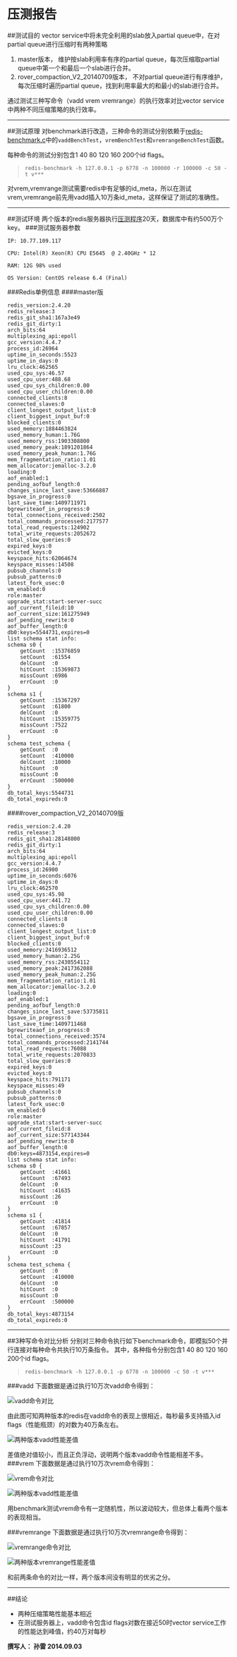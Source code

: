 
<!--[TOC]-->

压测报告
======
##测试目的
vector service中将未完全利用的slab放入partial queue中，在对partial queue进行压缩时有两种策略

1. master版本， 维护按slab利用率有序的partial queue，每次压缩取partial queue中第一个和最后一个slab进行合并。
2. rover\_compaction\_V2\_20140709版本， 不对partial queue进行有序维护，每次压缩时遍历partial queue，找到利用率最大的和最小的slab进行合并。

通过测试三种写命令（vadd vrem vremrange）的执行效率对比vector service中两种不同压缩策略的执行效率。

****
##测试原理
对benchmark进行改造，三种命令的测试分别依赖于[redis-benchmark.c](https://github.com/sunlei99/intern_report/blob/master/report/redis-benchmark.c)中的`vaddBenchTest`，`vremBenchTest`和`vremrangeBenchTest`函数。

每种命令的测试分别包含1 40 80 120 160 200个id flags。

>`redis-benchmark -h 127.0.0.1 -p 6778 -n 100000 -r 100000 -c 50 -t v***  `

对vrem,vremrange测试需要redis中有足够的id\_meta，所以在测试vrem,vremrange前先用vadd插入10万条id_meta，这样保证了测试的准确性。

****
##测试环境
两个版本的redis服务器执行[压测程序](https://github.com/git-hulk/python-vector-reader/tree/master/compaction_stress_test)20天，数据库中有约500万个key。
###测试服务器参数
```
IP: 10.77.109.117

CPU: Intel(R) Xeon(R) CPU E5645  @ 2.40GHz * 12

RAM: 12G 98% used

OS Version: CentOS release 6.4 (Final)
```
###Redis单例信息
####master版
```
redis_version:2.4.20
redis_release:3
redis_git_sha1:167a3e49
redis_git_dirty:1
arch_bits:64
multiplexing_api:epoll
gcc_version:4.4.7
process_id:26964
uptime_in_seconds:5523
uptime_in_days:0
lru_clock:462565
used_cpu_sys:46.57
used_cpu_user:488.68
used_cpu_sys_children:0.00
used_cpu_user_children:0.00
connected_clients:8
connected_slaves:0
client_longest_output_list:0
client_biggest_input_buf:0
blocked_clients:0
used_memory:1884463824
used_memory_human:1.76G
used_memory_rss:1903308800
used_memory_peak:1891201864
used_memory_peak_human:1.76G
mem_fragmentation_ratio:1.01
mem_allocator:jemalloc-3.2.0
loading:0
aof_enabled:1
pending_aofbuf_length:0
changes_since_last_save:53666887
bgsave_in_progress:0
last_save_time:1409711971
bgrewriteaof_in_progress:0
total_connections_received:2502
total_commands_processed:2177577
total_read_requests:124902
total_write_requests:2052672
total_slow_queries:0
expired_keys:0
evicted_keys:0
keyspace_hits:62064674
keyspace_misses:14508
pubsub_channels:0
pubsub_patterns:0
latest_fork_usec:0
vm_enabled:0
role:master
upgrade_stat:start-server-succ
aof_current_fileid:10
aof_current_size:161275949
aof_pending_rewrite:0
aof_buffer_length:0
db0:keys=5544731,expires=0
list schema stat info:
schema s0 {
	getCount  :15376859 
	setCount  :61554 
	delCount  :0 
	hitCount  :15369873 
	missCount :6986 
	errCount  :0 
}
schema s1 {
	getCount  :15367297 
	setCount  :61800 
	delCount  :0 
	hitCount  :15359775 
	missCount :7522 
	errCount  :0 
}
schema test_schema {
	getCount  :0 
	setCount  :410000 
	delCount  :10000 
	hitCount  :0 
	missCount :0 
	errCount  :500000 
}
db_total_keys:5544731
db_total_expireds:0

```
####rover_compaction_V2_20140709版
```
redis_version:2.4.20
redis_release:3
redis_git_sha1:28148800
redis_git_dirty:1
arch_bits:64
multiplexing_api:epoll
gcc_version:4.4.7
process_id:26900
uptime_in_seconds:6076
uptime_in_days:0
lru_clock:462570
used_cpu_sys:45.98
used_cpu_user:441.72
used_cpu_sys_children:0.00
used_cpu_user_children:0.00
connected_clients:8
connected_slaves:0
client_longest_output_list:0
client_biggest_input_buf:0
blocked_clients:0
used_memory:2416936512
used_memory_human:2.25G
used_memory_rss:2430554112
used_memory_peak:2417362088
used_memory_peak_human:2.25G
mem_fragmentation_ratio:1.01
mem_allocator:jemalloc-3.2.0
loading:0
aof_enabled:1
pending_aofbuf_length:0
changes_since_last_save:53735811
bgsave_in_progress:0
last_save_time:1409711468
bgrewriteaof_in_progress:0
total_connections_received:3574
total_commands_processed:2141744
total_read_requests:76088
total_write_requests:2070833
total_slow_queries:0
expired_keys:0
evicted_keys:0
keyspace_hits:791171
keyspace_misses:49
pubsub_channels:0
pubsub_patterns:0
latest_fork_usec:0
vm_enabled:0
role:master
upgrade_stat:start-server-succ
aof_current_fileid:8
aof_current_size:577143344
aof_pending_rewrite:0
aof_buffer_length:0
db0:keys=4873154,expires=0
list schema stat info:
schema s0 {
	getCount  :41661 
	setCount  :67493 
	delCount  :0 
	hitCount  :41635 
	missCount :26 
	errCount  :0 
}
schema s1 {
	getCount  :41814 
	setCount  :67857 
	delCount  :0 
	hitCount  :41791 
	missCount :23 
	errCount  :0 
}
schema test_schema {
	getCount  :0 
	setCount  :410000 
	delCount  :0 
	hitCount  :0 
	missCount :0 
	errCount  :500000 
}
db_total_keys:4873154
db_total_expireds:0

```
****
##3种写命令对比分析
分别对三种命令执行如下benchmark命令，即模拟50个并行连接对每种命令共执行10万条指令。
其中，各种指令分别包含1 40 80 120 160 200个id flags。
>`redis-benchmark -h 127.0.0.1 -p 6778 -n 100000 -c 50 -t v***`


###vadd
下面数据是通过执行10万次vadd命令得到：

<!--![vadd命令对比](../pic/vadd命令对比.jpg)-->
![vadd命令对比](https://github.com/sunlei99/intern_report/blob/master/pic/vadd%E5%91%BD%E4%BB%A4%E5%AF%B9%E6%AF%94.jpg)

由此图可知两种版本的redis在vadd命令的表现上很相近，每秒最多支持插入id flags（性能瓶颈）的对数为40万条左右。

<!--![两种版本vadd性能差值](../pic/两种版本vadd性能差值.jpg)-->
![两种版本vadd性能差值](https://github.com/sunlei99/intern_report/blob/master/pic/%E4%B8%A4%E7%A7%8D%E7%89%88%E6%9C%ACvadd%E6%80%A7%E8%83%BD%E5%B7%AE%E5%80%BC.jpg)

差值绝对值较小，而且正负浮动，说明两个版本vadd命令性能相差不多。
###vrem
下面数据是通过执行10万次vrem命令得到：

<!--![vrem命令对比](../pic/vrem命令对比.jpg)-->
![vrem命令对比](https://github.com/sunlei99/intern_report/blob/master/pic/vrem%E5%91%BD%E4%BB%A4%E5%AF%B9%E6%AF%94.jpg)

<!--![两种版本vadd性能差值](../pic/两种版本vrem性能差值.jpg)-->
![两种版本vadd性能差值](https://github.com/sunlei99/intern_report/blob/master/pic/%E4%B8%A4%E7%A7%8D%E7%89%88%E6%9C%ACvrem%E6%80%A7%E8%83%BD%E5%B7%AE%E5%80%BC.jpg)

用benchmark测试vrem命令有一定随机性，所以波动较大，但总体上看两个版本的表现相当。


###vremrange
下面数据是通过执行10万次vremrange命令得到：

<!--![vremrange命令对比](../pic/vremrange性能对比.jpg)-->
![vremrange命令对比](https://github.com/sunlei99/intern_report/blob/master/pic/vremrange%E6%80%A7%E8%83%BD%E5%AF%B9%E6%AF%94.jpg)

<!--![两种版本vremrange性能差值](../pic/两种版本vremrange性能差值.jpg)-->
![两种版本vremrange性能差值](https://github.com/sunlei99/intern_report/blob/master/pic/%E4%B8%A4%E7%A7%8D%E7%89%88%E6%9C%ACvremrange%E6%80%A7%E8%83%BD%E5%B7%AE%E5%80%BC.jpg)

和前两条命令的对比一样，两个版本间没有明显的优劣之分。
****
##结论
* 两种压缩策略性能基本相近
* 在测试服务器上，vadd命令包含id flags对数在接近50时vector service工作的性能达到峰值，约40万对每秒

**撰写人： 孙雷
2014.09.03**